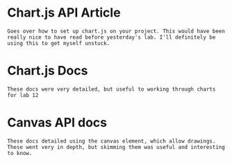 # Chart.js API Article
    Goes over how to set up chart.js on your project. This would have been really nice to have read before yesterday's lab. I'll definitely be using this to get myself unstuck.

# Chart.js Docs
    These docs were very detailed, but useful to working through charts for lab 12

# Canvas API docs
    These docs detailed using the canvas element, which allow drawings. These went very in depth, but skimming them was useful and interesting to know.